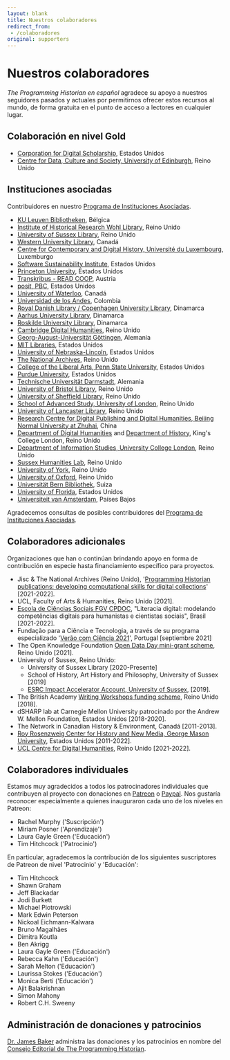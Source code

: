 ```yaml
---
layout: blank
title: Nuestros colaboradores
redirect_from: 
 - /colaboradores
original: supporters
---
```


# Nuestros colaboradores

*The Programming Historian en español* agradece su apoyo a nuestros seguidores pasados y actuales por permitirnos ofrecer estos recursos al mundo, de forma gratuita en el punto de acceso a lectores en cualquier lugar.

## Colaboración en nivel Gold 

- [Corporation for Digital Scholarship](https://digitalscholar.org/), Estados Unidos
- [Centre for Data, Culture and Society, University of Edinburgh](https://www.cdcs.ed.ac.uk/), Reino Unido

## Instituciones asociadas

Contribuidores en nuestro [Programa de Instituciones Asociadas](pia).

- [KU Leuven Bibliotheken](https://bib.kuleuven.be/), Bélgica
- [Institute of Historical Research Wohl Library](https://www.history.ac.uk/library-digital), Reino Unido
- [University of Sussex Library](https://www.sussex.ac.uk/library/), Reino Unido
- [Western University Library](https://www.lib.uwo.ca/), Canadá
- [Centre for Contemporary and Digital History, Université du Luxembourg](https://www.c2dh.uni.lu/), Luxemburgo
- [Software Sustainability Institute](https://www.software.ac.uk/), Estados Unidos
- [Princeton University](https://www.princeton.edu/), Estados Unidos
- [Transkribus - READ COOP](https://readcoop.eu/), Austria
- [posit, PBC](https://posit.com/), Estados Unidos
- [University of Waterloo](https://uwaterloo.ca/), Canadá
- [Universidad de los Andes](https://uniandes.edu.co/), Colombia
- [Royal Danish Library / Copenhagen University Library](https://www.kb.dk), Dinamarca
- [Aarhus University Library](https://library.au.dk/), Dinamarca
- [Roskilde University Library](https://ruc.dk/en/roskilde-university-library), Dinamarca
- [Cambridge Digital Humanities](https://www.cdh.cam.ac.uk/), Reino Unido
- [Georg-August-Universität Göttingen](https://www.uni-goettingen.de/), Alemania
- [MIT Libraries](https://libraries.mit.edu/), Estados Unidos
- [University of Nebraska-Lincoln](https://www.unl.edu/), Estados Unidos
- [The National Archives](https://www.nationalarchives.gov.uk/), Reino Unido
- [College of the Liberal Arts, Penn State University](https://la.psu.edu/), Estados Unidos
- [Purdue University](https://www.purdue.edu/), Estados Unidos
- [Technische Universität Darmstadt](https://www.tu-darmstadt.de/), Alemania
- [University of Bristol Library](http://www.bris.ac.uk/library/), Reino Unido
- [University of Sheffield Library](https://www.sheffield.ac.uk/library), Reino Unido
- [School of Advanced Study, University of London](https://www.sas.ac.uk/), Reino Unido
- [University of Lancaster Library](https://www.lancaster.ac.uk/), Reino Unido
- [Research Centre for Digital Publishing and Digital Humanities, Beijing Normal University at Zhuhai](https://rsgyy.bnu.edu.cn/yjjg/szcbyszrwyjzx/), China
- [Department of Digital Humanities](https://www.kcl.ac.uk/ddh) and [Department of History](https://www.kcl.ac.uk/history), King's College London, Reino Unido
- [Department of Information Studies, University College London](https://www.ucl.ac.uk/information-studies/), Reino Unido
- [Sussex Humanities Lab](https://www.sussex.ac.uk/research/centres/sussex-humanities-lab/), Reino Unido
- [University of York](https://www.york.ac.uk/), Reino Unido
- [University of Oxford](https://www.ox.ac.uk), Reino Unido
- [Universität Bern Bibliothek](https://www.ub.unibe.ch/), Suiza
- [University of Florida](https://www.ufl.edu/), Estados Unidos
- [Universiteit van Amsterdam](https://www.uva.nl/), Países Bajos

Agradecemos consultas de posibles contribuidores del [Programa de Instituciones Asociadas](pia).

## Colaboradores adicionales

Organizaciones que han o continúan brindando apoyo en forma de contribución en especie hasta financiamiento específico para proyectos.

- Jisc & The National Archives (Reino Unido), '[Programming Historian publications: developing computational skills for digital collections](https://research.jiscinvolve.org/wp/2021/07/23/boost-your-skills-in-working-with-digital-collections/)' [2021-2022].
- UCL, Faculty of Arts & Humanities, Reino Unido [2021].
- [Escola de Ciências Sociais FGV CPDOC](https://portal.fgv.br), "Literacia digital: modelando competências digitais para humanistas e cientistas sociais", Brasil [2021-2022].
- Fundação para a Ciência e Tecnologia, a través de su programa especializado '[Verão com Ciência 2021](https://www.uevora.pt/investigar/projetos?id=5261)', Portugal [septiembre 2021]
- The Open Knowledge Foundation [Open Data Day mini-grant scheme](https://blog.okfn.org/2021/02/12/meet-the-organisations-receiving-open-data-day-2021-mini-grants/), Reino Unido [2021].
- University of Sussex, Reino Unido:
    - University of Sussex Library [2020-Presente]
    - School of History, Art History and Philosophy, University of Sussex [2019]
    - [ESRC Impact Accelerator Account, University of Sussex](http://www.sussex.ac.uk/staff/research/rqi/rqi_information_and_support/rqi_impact_funding/if-esrciaa/), [2019].
- The British Academy [Writing Workshops funding scheme](https://www.thebritishacademy.ac.uk/projects/writing-workshops-2018-digital-humanities/), Reino Unido [2018].
- dSHARP lab at Carnegie Mellon University patrocinado por the Andrew W. Mellon Foundation, Estados Unidos [2018-2020].
- The Network in Canadian History & Environment, Canadá [2011-2013].
- [Roy Rosenzweig Center for History and New Media, George Mason University](https://rrchnm.org/), Estados Unidos [2011-2022].
- [UCL Centre for Digital Humanities](https://www.ucl.ac.uk/digital-humanities/), Reino Unido [2021-2022].

## Colaboradores individuales

Estamos muy agradecidos a todos los patrocinadores individuales que contribuyen al proyecto con donaciones en [Patreon](https://www.patreon.com/theprogramminghistorian) o [Paypal](https://www.paypal.com/cgi-bin/webscr?cmd=_s-xclick&hosted_button_id=7BGHUZRVS4LYL&source=url). Nos gustaría reconocer especialmente a quienes inauguraron cada uno de los niveles en Patreon:

- Rachel Murphy ('Suscripción')
- Miriam Posner ('Aprendizaje')
- Laura Gayle Green ('Educación')
- Tim Hitchcock ('Patrocinio')

En particular, agradecemos la contribución de los siguientes suscriptores de Patreon de nivel 'Patrocinio' y 'Educación':

- Tim Hitchcock
- Shawn Graham
- Jeff Blackadar
- Jodi Burkett
- Michael Piotrowski
- Mark Edwin Peterson
- Nickoal Eichmann-Kalwara
- Bruno Magalhães
- Dimitra Koutla
- Ben Akrigg
- Laura Gayle Green ('Educación')
- Rebecca Kahn ('Educación')
- Sarah Melton ('Educación')
- Laurissa Stokes ('Educación')
- Monica Berti ('Educación')
- Ajit Balakrishnan
- Simon Mahony
- Robert C.H. Sweeny

## Administración de donaciones y patrocinios

[Dr. James Baker](https://github.com/drjwbaker) administra las donaciones y los patrocinios en nombre del [Consejo Editorial de The Programming Historian](/es/equipo-de-proyecto).
